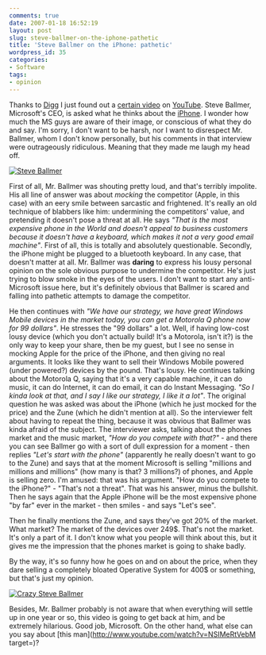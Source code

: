 ```yaml
---
comments: true
date: 2007-01-18 16:52:19
layout: post
slug: steve-ballmer-on-the-iphone-pathetic
title: 'Steve Ballmer on the iPhone: pathetic'
wordpress_id: 35
categories:
- Software
tags:
- opinion
---
```


Thanks to [Digg](http://www.digg.com/) I just found out a [certain video](http://www.youtube.com/watch?v=C5oGaZIKYvo&eurl=) on [YouTube](http://www.youtube.com/). Steve Ballmer, Microsoft's CEO, is asked what he thinks about the [iPhone](http://www.apple.com/iphone/). I wonder how much the MS guys are aware of their image, or conscious of what they do and say. I'm sorry, I don't want to be harsh, nor I want to disrespect Mr. Ballmer, whom I don't know personally, but his comments in that interview were outrageously ridiculous. Meaning that they made me laugh my head off.




[![Steve Ballmer](http://www.iovene.com/wp-content/uploads/2007/01/ballmer.png)](http://www.youtube.com/watch?v=C5oGaZIKYvo&eurl=)

First of all, Mr. Ballmer was shouting pretty loud, and that's terribly impolite. His all line of answer was about _mocking_ the competitor (Apple, in this case) with an eery smile between sarcastic and frightened. It's really an old technique of blabbers like him: undermining the competitors' value, and pretending it doesn't pose a threat at all. He says _"That is the most expensive phone in the World and doesn't appeal to business customers because it doesn't have a keyboard, which makes it not a very good email machine"_. First of all, this is totally and absolutely questionable. Secondly, the iPhone might be plugged to a bluetooth keyboard. In any case, that doesn't matter at all. Mr. Ballmer was **daring** to express his lousy personal opinion on the sole obvious purpose to undermine the competitor. He's just trying to blow smoke in the eyes of the users. I don't want to start any anti-Microsoft issue here, but it's definitely obvious that Ballmer is scared and falling into pathetic attempts to damage the competitor.





He then continues with _"We have our strategy, we have great Windows Mobile devices in the market today, you can get a Motorola Q phone now for 99 dollars"_. He stresses the "99 dollars" a lot. Well, if having low-cost lousy device (which you don't actually build! It's a Motorola, isn't it?) is the only way to keep your share, then be my guest, but I see no sense in mocking Apple for the price of the iPhone, and then giving no real arguments. It looks like they want to sell their Windows Mobile powered (under powered?) devices by the pound. That's lousy. He continues talking about the Motorola Q, saying that it's a very capable machine, it can do music, it can do Internet, it can do email, it can do Instant Messaging. _"So I kinda look at that, and I say I like our strategy, I like it a lot"_. The original question he was asked was about the iPhone (which he just mocked for the price) and the Zune (which he didn't mention at all). So the interviewer felt about having to repeat the thing, because it was obvious that Ballmer was kinda afraid of the subject. The interviewer asks, talking about the phones market and the music market, _"How do you compete with that?"_ - and there you can see Ballmer go with a sort of dull expression for a moment - then replies _"Let's start with the phone"_ (apparently he really doesn't want to go to the Zune) and says that at the moment Microsoft is selling "millions and millions and millions" (how many is that? 3 millions?) of phones, and Apple is selling zero. I'm amused: that was his argument. "How do you compete to the iPhone?" - "That's not a threat". That was his answer, minus the bullshit. Then he says again that the Apple iPhone will be the most expensive phone "by far" ever in the market - then smiles - and says "Let's see".




Then he finally mentions the Zune, and says they've got 20% of the market. What market? The market of the devices over 249$. That's not the market. It's only a part of it. I don't know what you people will think about this, but it gives me the impression that the phones market is going to shake badly.

By the way, it's so funny how he goes on and on about the price, when they dare selling a completely bloated Operative System for 400$ or something, but that's just my opinion.



[![Crazy Steve Ballmer](http://www.iovene.com/wp-content/uploads/2007/01/ballmer2.png)](http://www.youtube.com/watch?v=NSIMeRtVebM)

Besides, Mr. Ballmer probably is not aware that when everything will settle up in one year or so, this video is going to get back at him, and be extremely hilarious. Good job, Microsoft. On the other hand, what else can you say about [this man](http://www.youtube.com/watch?v=NSIMeRtVebM target=)?
